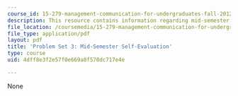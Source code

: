 ```yaml
---
course_id: 15-279-management-communication-for-undergraduates-fall-2012
description: This resource contains information regarding mid-semester self-evaluation.
file_location: /coursemedia/15-279-management-communication-for-undergraduates-fall-2012/4dff8e3f2e57f0e669a8f570dc717e4e_MIT15_279F12_pset3.pdf
file_type: application/pdf
layout: pdf
title: 'Problem Set 3: Mid-Semester Self-Evaluation'
type: course
uid: 4dff8e3f2e57f0e669a8f570dc717e4e

---
```

None